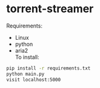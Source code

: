 # torrent-streamer
Requirements:
 - Linux
 - python
 - aria2  
To install:  
```bash
pip install -r requirements.txt
python main.py
visit localhost:5000
```
